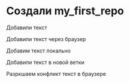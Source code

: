 # Создали my_first_repo

Добавили текст

Добавили текст через браузер

Добавим текст локально

Добавили текст в новой ветки

Разркшаем конфликт текст в браузере
